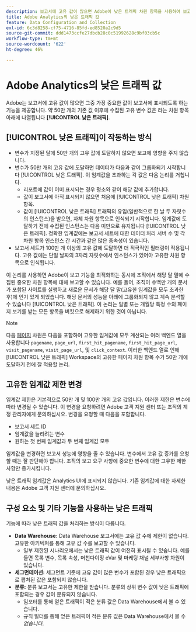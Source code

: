 ```yaml
---
description: 보고서에 고유 값이 많으면 Adobe이 낮은 트래픽 차원 항목을 사용하여 보고서 성과를 개선합니다.
title: Adobe Analytics의 낮은 트래픽 값
feature: Data Configuration and Collection
exl-id: 6c3d8258-cf75-4716-85fd-ed8520a2c9d5
source-git-commit: ddd1473ccfe27dbcb28c0c51992628c9bf03cb5c
workflow-type: tm+mt
source-wordcount: '622'
ht-degree: 46%

---
```


# Adobe Analytics의 낮은 트래픽 값

Adobe는 보고서에 고유 값이 많으면 그중 가장 중요한 값이 보고서에 표시되도록 하는 기능을 제공합니다. 약 50만 개의 기존 값 이후에 수집된 고유 변수 값은 라는 차원 항목 아래에 나열됩니다 **[!UICONTROL 낮은 트래픽]**.

## [!UICONTROL 낮은 트래픽]이 작동하는 방식

* 변수가 지정된 달에 50만 개의 고유 값에 도달하지 않으면 보고에 영향을 주지 않습니다.
* 변수가 50만 개의 고유 값에 도달하면 데이터가 다음과 같이 그룹화되기 시작합니다 [!UICONTROL 낮은 트래픽]. 이 임계값을 초과하는 각 값은 다음 논리를 거칩니다.
   * 리포트에 값이 이미 표시되는 경우 평소와 같이 해당 값에 추가합니다.
   * 값이 보고서에 아직 표시되지 않으면 처음에 [!UICONTROL 낮은 트래픽] 차원 항목.
   * 값이 [!UICONTROL 낮은 트래픽] 트래픽의 유입(일반적으로 한 날 두 자릿수의 인스턴스)을 받으면, 자체 차원 항목으로 인식되기 시작합니다. 임계값에 도달하기 전에 수집된 인스턴스는 다음 미만으로 유지됩니다 [!UICONTROL 낮은 트래픽]. 정확한 임계값에는 보고서 세트에 대한 데이터 처리 서버 수 및 각 차원 항목 인스턴스 간 시간과 같은 많은 종속성이 있습니다.
* 보고서 세트가 100만 개 이상의 고유 값에 도달하면 더 적극적인 필터링이 적용됩니다. 고유 값에는 단일 날짜의 3자리 자릿수에서 인스턴스가 있어야 고유한 차원 항목으로 인식됩니다.

이 논리를 사용하면 Adobe이 보고 기능을 최적화하는 동시에 조직에서 해당 달 말에 수집된 중요한 차원 항목에 대해 보고할 수 있습니다. 예를 들어, 조직이 수백만 개의 문서가 포함된 사이트를 실행하고 새로운 문서가 해당 달 말(고유한 임계값을 모두 초과한 후)에 인기 있게 되었습니다. 해당 문서의 성능을 아래에 그룹화되지 않고 계속 분석할 수 있습니다 [!UICONTROL 낮은 트래픽]. 이 논리는 일별 또는 개월당 특정 수의 페이지 보기를 받는 모든 항목을 버킷으로 해제하기 위한 것이 아닙니다.

>[!NOTE]
>다음 [페이지](../components/dimensions/page.md) 차원은 다음을 포함하여 고유한 임계값에 모두 계산되는 여러 백엔드 열을 사용합니다 `pagename`, `page_url`, `first_hit_pagename`, `first_hit_page_url`, `visit_pagename`, `visit_page_url`, 및 `click_context`. 이러한 백엔드 열로 인해 [!UICONTROL 낮은 트래픽] Workspace의 고유한 페이지 차원 항목 수가 50만 개에 도달하기 전에 잘 적용할 논리.

## 고유한 임계값 제한 변경

임계값 제한은 기본적으로 50만 개 및 100만 개의 고유 값입니다. 이러한 제한은 변수에 따라 변경될 수 있습니다. 이 변경을 요청하려면 Adobe 고객 지원 센터 또는 조직의 계정 관리자에게 문의하십시오. 변경을 요청할 때 다음을 포함합니다.

* 보고서 세트 ID
* 임계값을 늘리려는 변수
* 원하는 첫 번째 임계값과 두 번째 임계값 모두

임계값을 변경하면 보고서 성능에 영향을 줄 수 있습니다. 변수에서 고유 값 증가를 요청할 때는 잘 판단해야 합니다. 조직의 보고 요구 사항에 중요한 변수에 대한 고유한 제한 사항만 증가시킵니다.

낮은 트래픽 임계값은 Analytics UI에 표시되지 않습니다. 기존 임계값에 대한 자세한 내용은 Adobe 고객 지원 센터에 문의하십시오.

## 구성 요소 및 기타 기능을 사용하는 낮은 트래픽

기능에 따라 낮은 트래픽 값을 처리하는 방식이 다릅니다.

* **Data Warehouse:** Data Warehouse 보고서에는 고유 값 수에 제한이 없습니다. 고유한 아키텍처를 통해 고유 값 수를 보고할 수 있습니다.
   * 일부 제한된 시나리오에서는 낮은 트래픽 값이 여전히 표시될 수 있습니다. 예를 들면 목록 변수, 목록 속성, 머천다이징 eVar 및 마케팅 채널 세부사항 차원이 있습니다.
* **세그먼테이션:** 세그먼트 기준에 고유 값이 많은 변수가 포함된 경우 낮은 트래픽으로 캡처된 값은 포함되지 않습니다.
* **분류:** 분류 보고서는 고유한 제한을 받습니다. 분류의 상위 변수 값이 낮은 트래픽에 포함되는 경우 값이 분류되지 않습니다.
   * 임포터를 통해 얻은 트래픽이 적은 분류 값은 Data Warehouse에서 볼 수 있습니다. <!-- AN-115871 -->
   * 규칙 빌더를 통해 얻은 트래픽이 적은 분류 값은 Data Warehouse에서 볼 수 *없습니다*. <!-- AN-122872 -->
